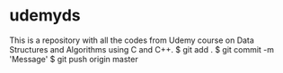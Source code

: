 # udemyds
This is a repository with all the codes from Udemy course on Data Structures and Algorithms using C and C++.
$ git add .
$ git commit -m 'Message'
$ git push origin master

